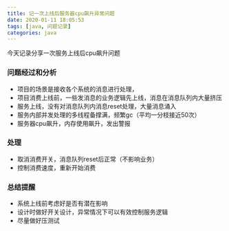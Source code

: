 ```yaml
---
title: 记一次上线后服务器cpu飙升异常问题
date: 2020-01-11 18:05:53
tags: [java, 问题记录]
categories: java
---
```

今天记录分享一次服务上线后cpu飙升问题

### 问题经过和分析
- 项目的场景是接收各个系统的消息进行处理，
- 项目消费上线前，一些发消息的业务逻辑先上线，消息在消息队列内大量挤压
- 服务上线，没有对消息队列内消息reset处理，大量消息涌入
- 服务内部并发处理的多线程备撑满，频繁gc（平均一分枝接近50次）
- 服务器cpu飙升，内存使用飙升，发出警报


### 处理
- 取消消费开关，消息队列reset后正常（不影响业务）
- 控制消费速度，重新开始消费

### 总结提醒
- 系统上线前考虑好是否有潜在影响
- 设计时做好开关设计，异常情况下可以有效控制服务逻辑
- 尽量做好压测试
